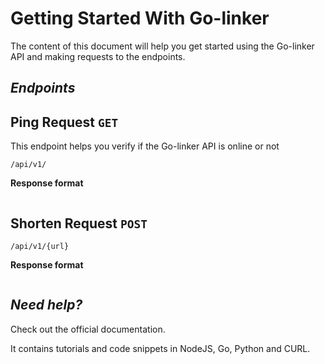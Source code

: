 # Getting Started With Go-linker

The content of this document will help you get started using the Go-linker API and making requests to the endpoints.


##  _Endpoints_

## Ping Request `GET`

This endpoint helps you verify if the Go-linker API is online or not

```
/api/v1/
```

**Response format**
```

```



## Shorten Request `POST`

```
/api/v1/{url}
```

**Response format**
```

```






## _Need help?_

Check out the official documentation.

It contains tutorials and code snippets in NodeJS, Go, Python and CURL.

